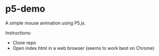 # p5-demo

A simple mouse animation using P5.js.

Instructions:
- Clone repo
- Open index.html in a web browser (seems to work best on Chrome)

